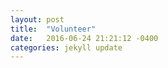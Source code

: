 ```yaml
---
layout: post
title:  "Volunteer"
date:   2016-06-24 21:21:12 -0400
categories: jekyll update
---
```

